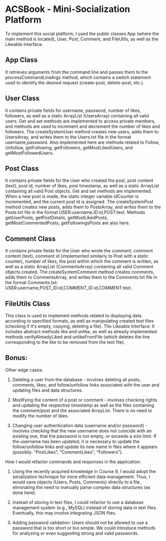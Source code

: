 # ACSBook - Mini-Socialization Platform

To implement this social platform, I used the public classes App (where the main method is located), User, Post, Comment, and FileUtils, as well as the Likeable interface.

## App Class

It retrieves arguments from the command line and passes them to the processCommandLineArgs method, which contains a switch statement used to identify the desired request (create-post, delete-post, etc.).

## User Class

It contains private fields for username, password, number of likes, followers, as well as a static ArrayList (UsersArray) containing all valid users. Get and set methods are implemented to access private members, and methods are used to increment and decrement the number of likes and followers.
The createSystemUser method creates new users, adds them to UsersArray, and writes them to the Users.txt file in the format username,password.
Also implemented here are methods related to Follow, Unfollow, getFollowing, getFollowers, getMostLikedUsers, and getMostFollowedUsers.

## Post Class

It contains private fields for the User who created the post, post content (text), post id, number of likes, post timestamp, as well as a static ArrayList containing all valid Post objects. Get and set methods are implemented.
When a new post is made, the static integer variable idCounter is incremented, and the current post id is assigned.
The createSystemPost method creates new posts, adds them to PostsArray, and writes them to the Posts.txt file in the format USER:username,ID:id,POST:text.
Methods getUserPosts, getPostDetails, getMostLikedPosts, getMostCommentedPosts, getFollowingsPosts are also here.

## Comment Class

It contains private fields for the User who wrote the comment, comment content (text), comment id (implemented similarly to Post with a static counter), number of likes, the post within which the comment is written, as well as a static ArrayList (CommentsArray) containing all valid Comment objects created.
The createSystemComment method creates comments, adds them to CommentsArray, and writes them to the Comments.txt file in the format Comments.txt: USER:username,POST_ID:id,COMMENT_ID:id,COMMENT:text.

## FileUtils Class

This class is used to implement methods related to displaying data according to specified formats, as well as manipulating created text files (checking if it's empty, copying, deleting a file).
The Likeable Interface:
It includes abstract methods like and unlike, as well as already implemented methods verifyAlreadyLiked and unlikeFromFile (which deletes the line corresponding to the like to be removed from the text file).

## Bonus:

Other edge cases:

1. Deleting a user from the database - involves deleting all posts, comments, likes, and follow/unfollow links associated with the user and updating files and data structures.

2. Modifying the content of a post or comment - involves checking rights and updating the respective timestamp as well as the files containing the comment/post and the associated ArrayList. There is no need to modify the number of likes.

3. Changing user authentication data (username and/or password) - involves checking that the new username does not coincide with an existing one, that the password is not empty, or exceeds a size limit. If the username has been updated, it is necessary to update the follow/unfollow links and update its new name in files where it appears (possibly: "PostLikes", "CommentLikes", "Followers").

How I would refactor commands and responses in the application:

1. Using the recently acquired knowledge in Course 9, I would adopt the serialization technique for more efficient data management. Thus, I would save objects (Users, Posts, Comments) directly to a file, eliminating the need to manually parse complex data structures (as done here).

2. Instead of storing in text files, I could refactor to use a database management system (e.g., MySQL) instead of storing data in text files. Eventually, this may involve integrating JSON files.

3. Adding password validation: Users should not be allowed to use a password that is too short or too simple. We could introduce methods for analyzing or even suggesting strong and valid passwords.
